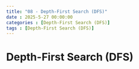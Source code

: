 ```yaml
---
title: "08 - Depth-First Search (DFS)"
date : 2025-5-27 00:00:00
categories : [Depth-First Search (DFS)]
tags : [Depth-First Search (DFS)]
---
```


# Depth-First Search (DFS)